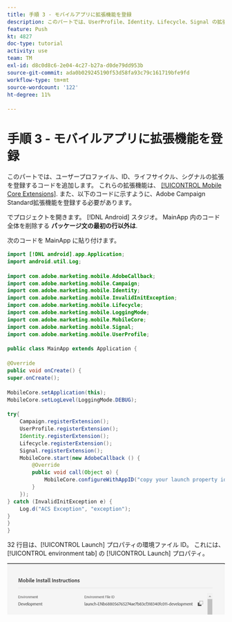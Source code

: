 ```yaml
---
title: 手順 3 - モバイルアプリに拡張機能を登録
description: このパートでは、UserProfile、Identity、Lifecycle、Signal の拡張機能を登録するコードを追加します。
feature: Push
kt: 4827
doc-type: tutorial
activity: use
team: TM
exl-id: d8c0d8c6-2e04-4c27-b27a-d0de79dd953b
source-git-commit: ada0b029245190f53d58fa93c79c161719bfe9fd
workflow-type: tm+mt
source-wordcount: '122'
ht-degree: 11%

---
```


# 手順 3 - モバイルアプリに拡張機能を登録

このパートでは、ユーザープロファイル、ID、ライフサイクル、シグナルの拡張を登録するコードを追加します。 これらの拡張機能は、 [[!UICONTROL Mobile Core Extensions]](https://aep-sdks.gitbook.io/docs/using-mobile-extensions/mobile-core). また、以下のコードに示すように、Adobe Campaign Standard拡張機能を登録する必要があります。

でプロジェクトを開きます。 [!DNL Android] スタジオ。 MainApp 内のコード全体を削除する **パッケージ文の最初の行以外は**.

次のコードを MainApp に貼り付けます。

<!--
Removed `{.line-numbers}` below
-->

```java
import [!DNL android].app.Application;
import android.util.Log;

import com.adobe.marketing.mobile.AdobeCallback;
import com.adobe.marketing.mobile.Campaign;
import com.adobe.marketing.mobile.Identity;
import com.adobe.marketing.mobile.InvalidInitException;
import com.adobe.marketing.mobile.Lifecycle;
import com.adobe.marketing.mobile.LoggingMode;
import com.adobe.marketing.mobile.MobileCore;
import com.adobe.marketing.mobile.Signal;
import com.adobe.marketing.mobile.UserProfile;

public class MainApp extends Application {

@Override
public void onCreate() {
super.onCreate();

MobileCore.setApplication(this);
MobileCore.setLogLevel(LoggingMode.DEBUG);

try{
    Campaign.registerExtension();
    UserProfile.registerExtension();
    Identity.registerExtension();
    Lifecycle.registerExtension();
    Signal.registerExtension();
    MobileCore.start(new AdobeCallback () {
        @Override
        public void call(Object o) {
            MobileCore.configureWithAppID("copy your launch property id here");
        }
    });
} catch (InvalidInitException e) {
    Log.d("ACS Exception", "exception");
}
}
}
```

32 行目は、[!UICONTROL  Launch] プロパティの環境ファイル ID。 これには、 [!UICONTROL environment tab] の [!UICONTROL Launch] プロパティ。

![launch-id](assets/launch-id-property.PNG)
